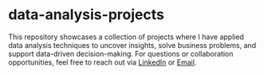 # data-analysis-projects
 This repository showcases a collection of projects where I have applied data analysis techniques to uncover insights, solve business problems, and support data-driven decision-making.
For questions or collaboration opportunities, feel free to reach out via [LinkedIn](https://www.linkedin.com/in/manolia-pinar/) or [Email](manoliapinar@gmail.com).
